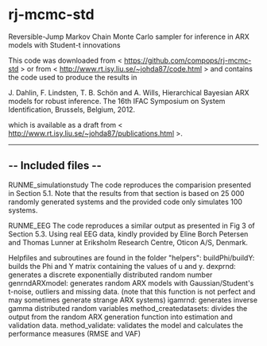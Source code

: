 rj-mcmc-std
===========

Reversible-Jump Markov Chain Monte Carlo sampler for inference in ARX models with Student-t innovations

This code was downloaded from < https://github.com/compops/rj-mcmc-std > or from < http://www.rt.isy.liu.se/~johda87/code.html > and contains the code used to produce the results in 

J. Dahlin, F. Lindsten, T. B. Schön and A. Wills, 
Hierarchical Bayesian ARX models for robust inference. 
The 16th IFAC Symposium on System Identification, Brussels, Belgium, 2012.

which is available as a draft from < http://www.rt.isy.liu.se/~johda87/publications.html >.

------------------------------
-- Included files           --
------------------------------

RUNME_simulationstudy
The code reproduces the comparision presented in Section 5.1. Note that the
results from that section is based on 25 000 randomly generated systems and 
the provided code only simulates 100 systems. 

RUNME_EEG
The code reproduces a similar output as presented in Fig 3 of Section 5.3.
Using real EEG data, kindly provided by Eline Borch Petersen and Thomas Lunner
at Eriksholm Research Centre, Oticon A/S, Denmark.

Helpfiles and subroutines are found in the folder "helpers":
buildPhi/buildY:       builds the Phi and Y matrix containing the values of u and y.
dexprnd:               generates a discrete exponentially distributed random number
genrndARXmodel:        generates random ARX models with Gaussian/Student's t-noise, outliers and missing data. 
                       (note that this function is not perfect and may sometimes generate strange ARX systems)
igamrnd:               generates inverse gamma distributed random variables
method_createdatasets: divides the output from the random ARX generation function into estimation and validation data.
method_validate:       validates the model and calculates the performance measures (RMSE and VAF)
